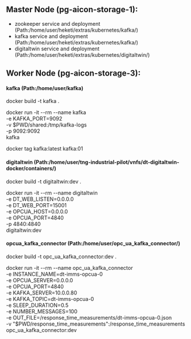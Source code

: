 ## Master Node (pg-aicon-storage-1):
* zookeeper service and deployment (Path:/home/user/heketi/extras/kubernetes/kafka/)
* kafka service and deployment (Path:/home/user/heketi/extras/kubernetes/kafka/)
* digitaltwin service and deployment (Path:/home/user/heketi/extras/kubernetes/digitaltwin/)

## Worker Node (pg-aicon-storage-3):
#### kafka (Path:/home/user/kafka)
docker build -t kafka .

docker run -it --rm --name kafka \
-e KAFKA_PORT=9092 \
-v $PWD/shared:/tmp/kafka-logs \
-p 9092:9092 \
kafka

docker tag kafka:latest kafka:01


#### digitaltwin (Path:/home/user/tng-industrial-pilot/vnfs/dt-digitaltwin-docker/containers/)
docker build -t digitaltwin:dev . 

docker run -it --rm --name digitaltwin \
-e DT_WEB_LISTEN=0.0.0.0 \
-e DT_WEB_PORT=15001 \
-e OPCUA_HOST=0.0.0.0 \
-e OPCUA_PORT=4840 \
-p 4840:4840 \
digitaltwin:dev
  
#### opcua_kafka_connector (Path:/home/user/opc_ua_kafka_connector/)
docker build -t opc_ua_kafka_connector:dev .

docker run -it --rm --name opc_ua_kafka_connector \
-e INSTANCE_NAME=dt-imms-opcua-0 \
-e OPCUA_SERVER=0.0.0.0 \
-e OPCUA_PORT=4840 \
-e KAFKA_SERVER=10.0.0.80 \
-e KAFKA_TOPIC=dt-imms-opcua-0 \
-e SLEEP_DURATION=0.5 \
-e NUMBER_MESSAGES=100 \
-e OUT_FILE=/response_time_measurements/dt-imms-opcua-0.json \
-v "$PWD/response_time_measurements":/response_time_measurements \
opc_ua_kafka_connector:dev
